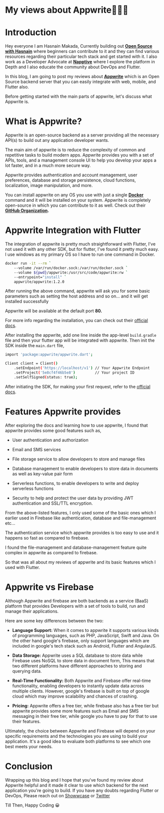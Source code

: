 # My views about Appwrite🚀🚀🚀

# Introduction

Hey everyone I am Hasnain Makada, Currently building out [**Open Source with Hasnain**](https://github.com/hasnainmakada-99/Open-Source-With-Hasnain) where beginners can contribute to it and they can find various resources regarding their particular tech stack and get started with it. I also work as a Developer Advocate at [**Napptive**](https://napptive.com) where I explore the platform in Depth and I also educate the community about DevOps and Flutter.

In this blog, I am going to post my reviews about [**Appwrite**](https://appwrite.io/) which is an Open Source backend server that you can easily integrate with web, mobile, and Flutter also.

Before getting started with the main parts of appwrite, let's discuss what Appwrite is.

# What is Appwrite?

Appwrite is an open-source backend as a server providing all the necessary API(s) to build out any application developer wants.

The main aim of appwrite is to reduce the complexity of common and repetitive tasks to build modern apps. Appwrite provides you with a set of APIs, tools, and a management console UI to help you develop your apps a lot faster, and in a much more secure way.

Appwrite provides authentication and account management, user preferences, database and storage persistence, cloud functions, localization, image manipulation, and more.

You can install appwrite on any OS you use with just a single [**Docker**](https://www.docker.com/) command and it will be installed on your system. Appwrite is completely open-source in which you can contribute to it as well. Check out their [**GitHub Organization**](https://github.com/appwrite)**.**

# Appwrite Integration with Flutter

The integration of appwrite is pretty much straightforward with Flutter, I've not used it with any other SDK, but for flutter, I've found it pretty much easy. I use windows as my primary OS so I have to run one command in Docker.

```bash
docker run -it --rm `
    --volume /var/run/docker.sock:/var/run/docker.sock `
    --volume ${pwd}/appwrite:/usr/src/code/appwrite:rw `
    --entrypoint="install" `
    appwrite/appwrite:1.2.0
```

After running the above command, appwrite will ask you for some basic parameters such as setting the host address and so on... and it will get installed successfully

Appwrite will be available at the default port **80.**

For more info regarding the installation, you can check out their [official docs](https://appwrite.io/docs/getting-started-for-flutter).

After installing the appwrite, add one line inside the app-level `build.gradle` file and then your flutter app will be integrated with appwrite. Then init the SDK inside the `main.dart` file,

```bash
import 'package:appwrite/appwrite.dart';

Client client = Client()
    .setEndpoint('https://localhost/v1') // Your Appwrite Endpoint
    .setProject('5e8cf4f46b5e8')         // Your project ID
    .setSelfSigned(status: true);
```

After initiating the SDK, for making your first request, refer to the [official docs](https://appwrite.io/docs/getting-started-for-flutter#makeRequest).

# Features Appwrite provides

After exploring the docs and learning how to use appwrite, I found that appwrite provides some good features such as,

* User authentication and authorization
    
* Email and SMS services
    
* File storage service to allow developers to store and manage files
    
* Database management to enable developers to store data in documents as well as key-value pair form
    
* Serverless functions, to enable developers to write and deploy serverless functions
    
* Security to help and protect the user data by providing JWT authentication and SSL/TTL encryption.
    

From the above-listed features, I only used some of the basic ones which I earlier used in Firebase like authentication, database and file-management etc...

The authentication service which appwrite provides is too easy to use and it happens so fast as compared to firebase.

I found the file-management and database-management feature quite complex in appwrite as compared to firebase.

So that was all about my reviews of appwrite and its basic features which I used with Flutter.

# Appwrite vs Firebase

Although Appwrite and firebase are both backends as a service (BaaS) platform that provides Developers with a set of tools to build, run and manage their applications.

Here are some key differences between the two:

* **Language Support:** When it comes to appwrite it supports various kinds of programming languages, such as PHP, JavaScript, Swift and Java. On the other hand google's firebase, only support languages which are included in google's tech stack such as Android, Flutter and AngularJS.
    
* **Data Storage:** Appwrite uses a SQL database to store data while Firebase uses NoSQL to store data in document form, This means that two different platforms have different approaches to storing and querying data.
    
* **Real-Time Functionality:** Both Appwrite and Firebase offer real-time functionality, enabling developers to instantly update data across multiple clients. However, google's firebase is built on top of google cloud which may improve scalability and chances of crashing.
    
* **Pricing:** Appwrite offers a free tier, while firebase also has a free tier but appwrite provides some more features such as Email and SMS messaging in their free tier, while google you have to pay for that to use their features.
    

Ultimately, the choice between Appwrite and Firebase will depend on your specific requirements and the technologies you are using to build your application. It's a good idea to evaluate both platforms to see which one best meets your needs.

# Conclusion

Wrapping up this blog and I hope that you've found my review about Appwrite helpful and it made it clear to use which backend for the next application you're going to build. If you have any doubts regarding Flutter or DevOps, Please reach out on [Showwcase](https://showwcase.com/hasnainmakada-99) or [Twitter](https://twitter.com/Hasnain_Makada)

Till Then, Happy Coding 😀